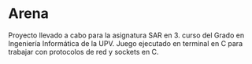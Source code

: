 # Arena

Proyecto llevado a cabo para la asignatura SAR en 3. curso del Grado en Ingeniería Informática de la UPV. Juego ejecutado en terminal en C para trabajar con protocolos de red y sockets en C.